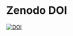 # Zenodo DOI
[![DOI](https://zenodo.org/badge/895521787.svg)](https://doi.org/10.5281/zenodo.14235625)
